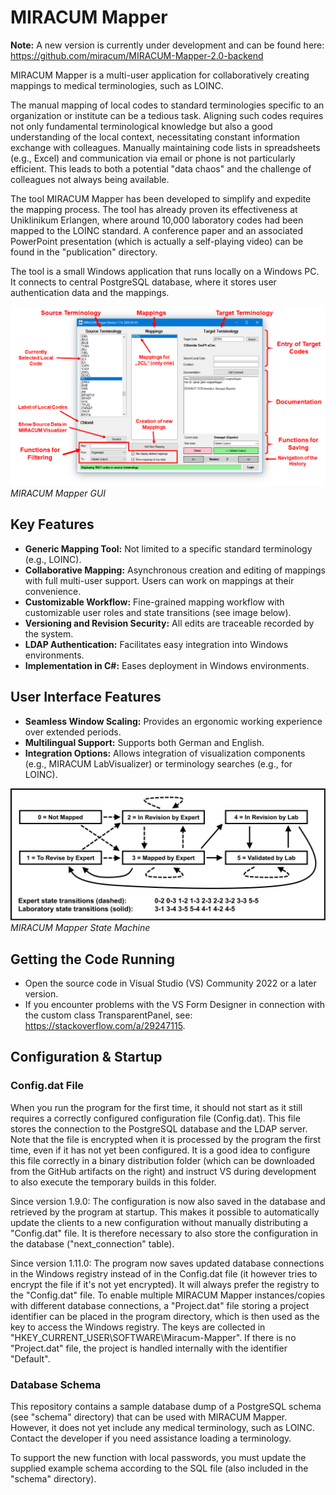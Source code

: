 # MIRACUM Mapper

**Note:** A new version is currently under development and can be found here: https://github.com/miracum/MIRACUM-Mapper-2.0-backend

MIRACUM Mapper is a multi-user application for collaboratively creating mappings to medical terminologies, such as LOINC.

The manual mapping of local codes to standard terminologies specific to an organization or institute can be a tedious task. Aligning such codes requires not only fundamental terminological knowledge but also a good understanding of the local context, necessitating constant information exchange with colleagues. Manually maintaining code lists in spreadsheets (e.g., Excel) and communication via email or phone is not particularly efficient. This leads to both a potential "data chaos" and the challenge of colleagues not always being available.

The tool MIRACUM Mapper has been developed to simplify and expedite the mapping process. The tool has already proven its effectiveness at Uniklinikum Erlangen, where around 10,000 laboratory codes had been mapped to the LOINC standard. A conference paper and an associated PowerPoint presentation (which is actually a self-playing video) can be found in the "publication" directory.

The tool is a small Windows application that runs locally on a Windows PC. It connects to central PostgreSQL database, where it stores user authentication data and the mappings.

![MIRACUM Mapper GUI](images/MIRACUM-Mapper-GUI.png)
*MIRACUM Mapper GUI*

## Key Features

- **Generic Mapping Tool:** Not limited to a specific standard terminology (e.g., LOINC).
- **Collaborative Mapping:** Asynchronous creation and editing of mappings with full multi-user support. Users can work on mappings at their convenience.
- **Customizable Workflow:** Fine-grained mapping workflow with customizable user roles and state transitions (see image below).
- **Versioning and Revision Security:** All edits are traceable recorded by the system.
- **LDAP Authentication:** Facilitates easy integration into Windows environments.
- **Implementation in C#:** Eases deployment in Windows environments.

## User Interface Features

- **Seamless Window Scaling:** Provides an ergonomic working experience over extended periods.
- **Multilingual Support:** Supports both German and English.
- **Integration Options:** Allows integration of visualization components (e.g., MIRACUM LabVisualizer) or terminology searches (e.g., for LOINC).

![MIRACUM Mapper State Machine](images/MIRACUM-Mapper-State-Machine.png)
*MIRACUM Mapper State Machine*

## Getting the Code Running

- Open the source code in Visual Studio (VS) Community 2022 or a later version.
- If you encounter problems with the VS Form Designer in connection with the custom class TransparentPanel, see: https://stackoverflow.com/a/29247115.

## Configuration & Startup
### Config.dat File

When you run the program for the first time, it should not start as it still requires a correctly configured configuration file (Config.dat). This file stores the connection to the PostgreSQL database and the LDAP server. Note that the file is encrypted when it is processed by the program the first time, even if it has not yet been configured. It is a good idea to configure this file correctly in a binary distribution folder (which can be downloaded from the GitHub artifacts on the right) and instruct VS during development to also execute the temporary builds in this folder.

Since version 1.9.0: The configuration is now also saved in the database and retrieved by the program at startup. This makes it possible to automatically update the clients to a new configuration without manually distributing a "Config.dat" file. It is therefore necessary to also store the configuration in the database ("next_connection" table).

Since version 1.11.0: The program now saves updated database connections in the Windows registry instead of in the Config.dat file (it however tries to encrypt the file if it's not yet encrypted). It will always prefer the registry to the "Config.dat" file. To enable multiple MIRACUM Mapper instances/copies with different database connections, a "Project.dat" file storing a project identifier can be placed in the program directory, which is then used as the key to access the Windows registry. The keys are collected in "HKEY_CURRENT_USER\SOFTWARE\Miracum-Mapper". If there is no "Project.dat" file, the project is handled internally with the identifier "Default".

### Database Schema

This repository contains a sample database dump of a PostgreSQL schema (see "schema" directory) that can be used with MIRACUM Mapper. However, it does not yet include any medical terminology, such as LOINC. Contact the developer if you need assistance loading a terminology.

To support the new function with local passwords, you must update the supplied example schema according to the SQL file (also included in the "schema" directory).
